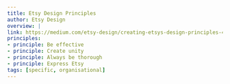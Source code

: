 ```yaml
---
title: Etsy Design Principles
author: Etsy Design
overview: |
link: https://medium.com/etsy-design/creating-etsys-design-principles-4faf31914be3
principles:
- principle: Be effective
- principle: Create unity
- principle: Always be thorough
- principle: Express Etsy
tags: [specific, organisational]
---
```

